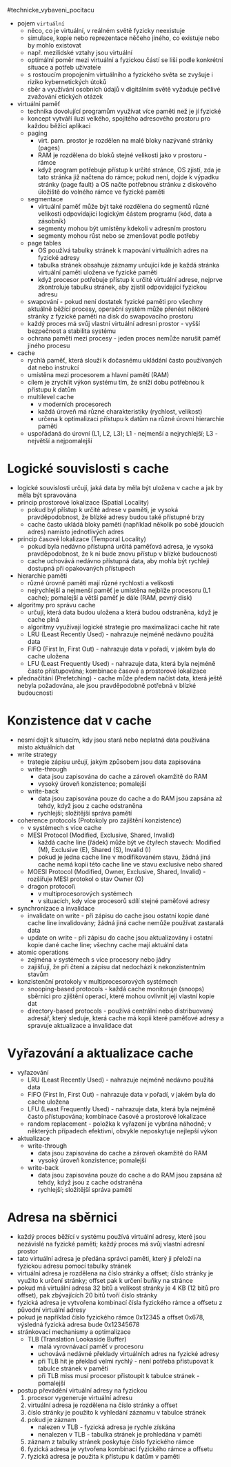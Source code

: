 #technicke_vybaveni_pocitacu 
* pojem `virtuální`
	* něco, co je virtuální, v reálném světě fyzicky neexistuje
	* simulace, kopie nebo reprezentace něčeho jiného, co existuje nebo by mohlo existovat
	* např. mezilidské vztahy jsou virtuální
	* optimální poměr mezi virtuální a fyzickou částí se liší podle konkrétní situace a potřeb uživatele
	* s rostoucím propojením virtuálního a fyzického světa se zvyšuje i riziko kybernetických útoků
	* sběr a využívání osobních údajů v digitálním světě vyžaduje pečlivé zvažování etických otázek
* virtuální paměť
	* technika dovolující programům využívat více paměti než je jí fyzické
	* koncept vytváří iluzi velkého, spojitého adresového prostoru pro každou běžící aplikaci
	* paging
		* virt. pam. prostor je rozdělen na malé bloky nazývané stránky (pages)
		* RAM je rozdělena do bloků stejné velikosti jako v prostoru - rámce
		* když program potřebuje přístup k určité stránce, OS zjistí, zda je tato stránka již načtena do rámce; pokud není, dojde k výpadku stránky (page fault) a OS načte potřebnou stránku z diskového úložiště do volného rámce ve fyzické paměti
	* segmentace
		* virtuální paměť může být také rozdělena do segmentů různé velikosti odpovídající logickým částem programu (kód, data a zásobník)
		* segmenty mohou být umístěny kdekoli v adresním prostoru
		* segmenty mohou růst nebo se zmenšovat podle potřeby
	* page tables
		* OS používá tabulky stránek k mapování virtuálních adres na fyzické adresy
		* tabulka stránek obsahuje záznamy určující kde je každá stránka virtuální paměti uložena ve fyzické paměti
		* když procesor potřebuje přístup k určité virtuální adrese, nejprve zkontroluje tabulku stránek, aby zjistil odpovídající fyzickou adresu
	* swapování - pokud není dostatek fyzické paměti pro všechny aktuálně běžící procesy, operační systém může přenést některé stránky z fyzické paměti na disk do swapovacího prostoru
	* každý proces má svůj vlastní virtuální adresní prostor - vyšší bezpečnost a stabilita systému
	* ochrana paměti mezi procesy - jeden proces nemůže narušit paměť jiného procesu
* cache
	* rychlá paměť, která slouží k dočasnému ukládání často používaných dat nebo instrukcí
	* umístěna mezi procesorem a hlavní pamětí (RAM)
	* cílem je zrychlit výkon systému tím, že sníží dobu potřebnou k přístupu k datům
	* multilevel cache
		* v moderních procesorech
		* každá úroveň má různé charakteristiky (rychlost, velikost)
		* určena k optimalizaci přístupu k datům na různé úrovni hierarchie paměti
	* uspořádaná do úrovní (L1, L2, L3); L1 - nejmenší a nejrychlejší; L3 - největší a nejpomalejší
# Logické souvislosti s cache
* logické souvislosti určují, jaká data by měla být uložena v cache a jak by měla být spravována
* princip prostorové lokalizace (Spatial Locality)
	* pokud byl přístup k určité adrese v paměti, je vysoká pravděpodobnost, že blízké adresy budou také přístupné brzy
	* cache často ukládá bloky paměti (například několik po sobě jdoucích adres) namísto jednotlivých adres
* princip časové lokalizace (Temporal Locality)
	* pokud byla nedávno přístupná určitá paměťová adresa, je vysoká pravděpodobnost, že k ní bude znovu přístup v blízké budoucnosti
	* cache uchovává nedávno přístupná data, aby mohla být rychleji dostupná při opakovaných přístupech
* hierarchie paměti
	* různé úrovně paměti mají různé rychlosti a velikosti
	* nejrychlejší a nejmenší paměť je umístěna nejblíže procesoru (L1 cache); pomalejší a větší paměť je dále (RAM, pevný disk)
* algoritmy pro správu cache
	* určují, která data budou uložena a která budou odstraněna, když je cache plná
	* algoritmy využívají logické strategie pro maximalizaci cache hit rate
	* LRU (Least Recently Used) - nahrazuje nejméně nedávno použitá data
	* FIFO (First In, First Out) - nahrazuje data v pořadí, v jakém byla do cache uložena
	* LFU (Least Frequently Used) - nahrazuje data, která byla nejméně často přístupována; kombinace časové a prostorové lokalizace
* přednačítání (Prefetching) - cache může předem načíst data, která ještě nebyla požadována, ale jsou pravděpodobně potřebná v blízké budoucnosti
# Konzistence dat v cache
* nesmí dojít k situacím, kdy jsou stará nebo neplatná data používána místo aktuálních dat
* write strategy
	* trategie zápisu určují, jakým způsobem jsou data zapisována
	* write-through
		* data jsou zapisována do cache a zároveň okamžitě do RAM
		* vysoký úroveň konzistence; pomalejší
	* write-back
		* data jsou zapisována pouze do cache a do RAM jsou zapsána až tehdy, když jsou z cache odstraněna
		* rychlejší; složitější správa pamětí
* coherence protocols (Protokoly pro zajištění konzistence)
	* v systémech s více cache
	* MESI Protocol (Modified, Exclusive, Shared, Invalid)
		* každá cache line (řádek) může být ve čtyřech stavech: Modified (M), Exclusive (E), Shared (S), Invalid (I)
		* pokud je jedna cache line v modifikovaném stavu, žádná jiná cache nemá kopii této cache line ve stavu exclusive nebo shared
	* MOESI Protocol (Modified, Owner, Exclusive, Shared, Invalid) - rozšiřuje MESI protokol o stav Owner (O)
	* dragon protocol\
		* v multiprocesorových systémech
		* v situacích, kdy více procesorů sdílí stejné paměťové adresy
* synchronizace a invalidace
	* invalidate on write - při zápisu do cache jsou ostatní kopie dané cache line invalidovány; žádná jiná cache nemůže používat zastaralá data
	* update on write - při zápisu do cache jsou aktualizovány i ostatní kopie dané cache line; všechny cache mají aktuální data
* atomic operations
	* zejména v systémech s více procesory nebo jádry
	* zajišťují, že při čtení a zápisu dat nedochází k nekonzistentním stavům
* konzistenční protokoly v multiprocesorových systémech
	* snooping-based protocols - každá cache monitoruje (snoops) sběrnici pro zjištění operací, které mohou ovlivnit její vlastní kopie dat
	* directory-based protocols - používá centrální nebo distribuovaný adresář, který sleduje, která cache má kopii které paměťové adresy a spravuje aktualizace a invalidace dat
# Vyřazování a aktualizace cache
* vyřazování
	* LRU (Least Recently Used) - nahrazuje nejméně nedávno použitá data
	* FIFO (First In, First Out) - nahrazuje data v pořadí, v jakém byla do cache uložena
	* LFU (Least Frequently Used) - nahrazuje data, která byla nejméně často přístupována; kombinace časové a prostorové lokalizace
	* random replacement - položka k vyřazení je vybrána náhodně; v některých případech efektivní, obvykle neposkytuje nejlepší výkon
* aktualizace
	* write-through
		* data jsou zapisována do cache a zároveň okamžitě do RAM
		* vysoký úroveň konzistence; pomalejší
	* write-back
		* data jsou zapisována pouze do cache a do RAM jsou zapsána až tehdy, když jsou z cache odstraněna
		* rychlejší; složitější správa pamětí
# Adresa na sběrnici
* každý proces běžící v systému používá virtuální adresy, které jsou nezávislé na fyzické paměti; každý proces má svůj vlastní adresní prostor
* tato virtuální adresa je předána správci paměti, který ji přeloží na fyzickou adresu pomocí tabulky stránek
* virtuální adresa je rozdělena na číslo stránky a offset; číslo stránky je využito k určení stránky; offset pak k určení buňky na stránce 
* pokud má virtuální adresa 32 bitů a velikost stránky je 4 KB (12 bitů pro offset), pak zbývajících 20 bitů tvoří číslo stránky
* fyzická adresa je vytvořena kombinací čísla fyzického rámce a offsetu z původní virtuální adresy
* pokud je například číslo fyzického rámce 0x12345 a offset 0x678, výsledná fyzická adresa bude 0x12345678
* stránkovací mechanismy a optimalizace
	* TLB (Translation Lookaside Buffer)
		* malá vyrovnávací paměť v procesoru
		* uchovává nedávné překlady virtuálních adres na fyzické adresy
		* při TLB hit je překlad velmi rychlý - není potřeba přistupovat k tabulce stránek v paměti
		* při TLB miss musí procesor přistoupit k tabulce stránek - pomalejší
* postup převádění virtuální adresy na fyzickou
	1) procesor vygeneruje virtuální adresu
	2) virtuální adresa je rozdělena na číslo stránky a offset
	3) číslo stránky je použito k vyhledání záznamu v tabulce stránek
	4) pokud je záznam
		* nalezen v TLB - fyzická adresa je rychle získána
		* nenalezen v TLB - tabulka stránek je prohledána v paměti
	5) záznam z tabulky stránek poskytuje číslo fyzického rámce
	6) fyzická adresa je vytvořena kombinací fyzického rámce a offsetu
	7) fyzická adresa je použita k přístupu k datům v paměti